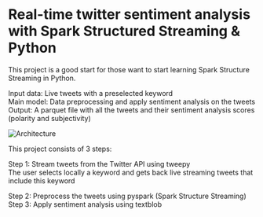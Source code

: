 <H1>Real-time twitter sentiment analysis with Spark Structured Streaming & Python </H1>

This project is a good start for those want to start learning Spark Structure Streaming in Python. <br>

Input data: Live tweets with a preselected keyword <br>
Main model: Data preprocessing and apply sentiment analysis on the tweets <br>
Output: A parquet file with all the tweets and their sentiment analysis scores (polarity and subjectivity) <br>

![Architecture](https://github.com/stamatelou/twitter_sentiment_analysis/blob/master/architecture.png)

This project consists of 3 steps: <br>

Step 1: Stream tweets from the Twitter API using tweepy<br>
The user selects locally a keyword and gets back live streaming tweets that include this keyword

Step 2: Preprocess the tweets using pyspark (Spark Structure Streaming)<br>
Step 3: Apply sentiment analysis using textblob <br>



